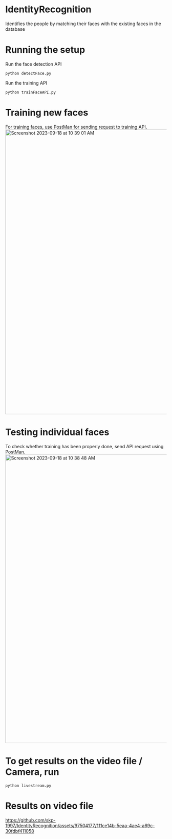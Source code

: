 

# IdentityRecognition
Identifies the people by matching their faces with the existing faces in the database

# Running the setup

Run the face detection API

```
python detectFace.py
```
Run the training API
```
python trainFaceAPI.py
```

# Training new faces

For training faces, use PostMan for sending request to training API.
<img width="888" alt="Screenshot 2023-09-18 at 10 39 01 AM" src="https://github.com/skp-1997/IdentityRecognition/assets/97504177/49314d61-a141-4709-a2df-0fe14958b4b1">


# Testing individual faces

To check whether training has been properly done, send API request using PostMan.
<img width="900" alt="Screenshot 2023-09-18 at 10 38 48 AM" src="https://github.com/skp-1997/IdentityRecognition/assets/97504177/d233fa62-57b1-4b06-b30f-ff4db8f9e7b8">


# To get results on the video file / Camera, run 

```
python livestream.py
```

# Results on video file 




https://github.com/skp-1997/IdentityRecognition/assets/97504177/111ce14b-5eaa-4ae4-a69c-30fdbf411058




